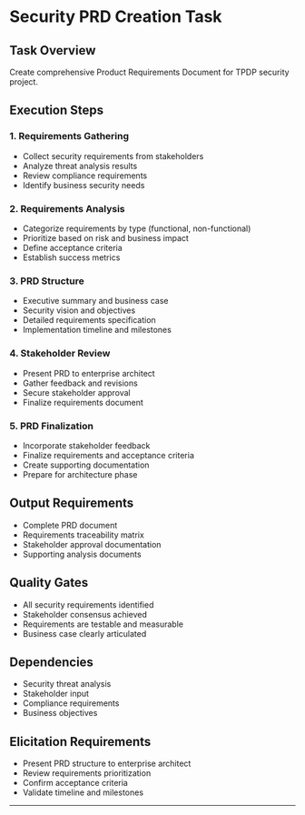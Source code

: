 # Security PRD Creation Task

## Task Overview
Create comprehensive Product Requirements Document for TPDP security project.

## Execution Steps

### 1. Requirements Gathering
- Collect security requirements from stakeholders
- Analyze threat analysis results
- Review compliance requirements
- Identify business security needs

### 2. Requirements Analysis
- Categorize requirements by type (functional, non-functional)
- Prioritize based on risk and business impact
- Define acceptance criteria
- Establish success metrics

### 3. PRD Structure
- Executive summary and business case
- Security vision and objectives
- Detailed requirements specification
- Implementation timeline and milestones

### 4. Stakeholder Review
- Present PRD to enterprise architect
- Gather feedback and revisions
- Secure stakeholder approval
- Finalize requirements document

### 5. PRD Finalization
- Incorporate stakeholder feedback
- Finalize requirements and acceptance criteria
- Create supporting documentation
- Prepare for architecture phase

## Output Requirements
- Complete PRD document
- Requirements traceability matrix
- Stakeholder approval documentation
- Supporting analysis documents

## Quality Gates
- All security requirements identified
- Stakeholder consensus achieved
- Requirements are testable and measurable
- Business case clearly articulated

## Dependencies
- Security threat analysis
- Stakeholder input
- Compliance requirements
- Business objectives

## Elicitation Requirements
- Present PRD structure to enterprise architect
- Review requirements prioritization
- Confirm acceptance criteria
- Validate timeline and milestones
---
